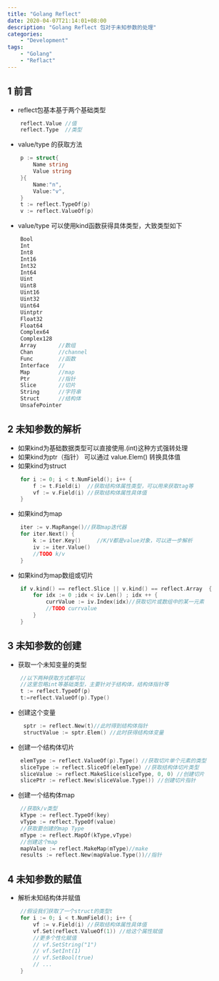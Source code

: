 ```yaml
---
title: "Golang Reflect"
date: 2020-04-07T21:14:01+08:00
description: "Golang Reflect 包对于未知参数的处理"
categories:
    - "Development"
tags:
    - "Golang"
    - "Reflact"
---
```


## 1 前言

- reflect包基本基于两个基础类型

```go
    reflect.Value //值
    reflect.Type  //类型
```

- value/type 的获取方法

```go
    p := struct{
        Name string
        Value string
    }{
        Name:"n",
        Value:"v",
    }
    t := reflect.TypeOf(p)   
    v := reflect.ValueOf(p)
```

- value/type 可以使用kind函数获得具体类型，大致类型如下

```go
    Bool
    Int
    Int8
    Int16
    Int32
    Int64
    Uint
    Uint8
    Uint16
    Uint32
    Uint64
    Uintptr
    Float32
    Float64
    Complex64
    Complex128
    Array       //数组
    Chan        //channel
    Func        //函数
    Interface   //
    Map         //map
    Ptr         //指针
    Slice       //切片
    String      //字符串
    Struct      //结构体
    UnsafePointer
```

## 2 未知参数的解析

- 如果kind为基础数据类型可以直接使用.(int)这种方式强转处理
- 如果kind为ptr（指针） 可以通过 value.Elem() 转换具体值
- 如果kind为struct

```go
    for i := 0; i < t.NumField(); i++ {
        f := t.Field(i)  //获取结构体属性类型，可以用来获取tag等
        vf := v.Field(i) //获取结构体属性具体值
    }
```

- 如果kind为map

```go
    iter := v.MapRange()//获取map迭代器
    for iter.Next() {
        k := iter.Key()     //K/V都是value对象，可以进一步解析
        iv := iter.Value()
        //TODO k/v
    }
```

- 如果kind为map数组或切片

```go
    if v.kind() == reflect.Slice || v.kind() == reflect.Array  {
        for idx := 0 ;idx < iv.Len() ; idx ++ {
            currValue := iv.Index(idx)//获取切片或数组中的某一元素
            //TODO currvalue
        }
    }
```

## 3 未知参数的创建

- 获取一个未知变量的类型

```go
    //以下两种获取方式都可以
    //这里忽略int等基础类型，主要针对于结构体，结构体指针等
    t := reflect.TypeOf(p)
    t:=reflect.ValueOf(p).Type()
```

- 创建这个变量

```go
     sptr := reflect.New(t)//此时得到结构体指针
     structValue := sptr.Elem() //此时获得结构体变量
```

- 创建一个结构体切片

```go
    elemType := reflect.ValueOf(p).Type() //获取切片单个元素的类型
    sliceType := reflect.SliceOf(elemType) //获取结构体切片类型
    sliceValue := reflect.MakeSlice(sliceType, 0, 0) //创建切片
    slicePtr := reflect.New(sliceValue.Type()) //创建切片指针
```

- 创建一个结构体map

```go
    //获取k/v类型
    kType := reflect.TypeOf(key)
    vType := reflect.TypeOf(value)
    //获取要创建的map Type
    mType := reflect.MapOf(kType,vType)
    //创建这个map
    mapValue := reflect.MakeMap(mType)//make
    results := reflect.New(mapValue.Type())//指针
```

## 4 未知参数的赋值

- 解析未知结构体并赋值

```go
    //假设我们获取了一个struct的类型t
    for i := 0; i < t.NumField(); i++ {
        vf := v.Field(i) //获取结构体属性具体值
        vf.Set(reflect.ValueOf(1)) //给这个属性赋值
        //更多个性化赋值
        // vf.SetString("1") 
        // vf.SetInt(1)
        // vf.SetBool(true)
        // ...
    }
```
